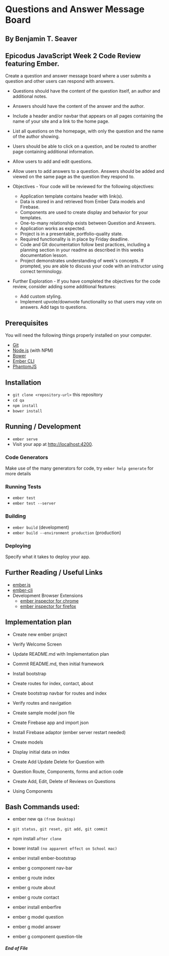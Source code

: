 # Questions and Answer Message Board

## By Benjamin T. Seaver

## Epicodus JavaScript Week 2 Code Review featuring Ember.

Create a question and answer message board where a user submits a question and other users can respond with answers.

* Questions should have the content of the question itself, an author and additional notes.
* Answers should have the content of the answer and the author.
* Include a header and/or navbar that appears on all pages containing the name of your site and a link to the home page.
* List all questions on the homepage, with only the question and the name of the author showing.
* Users should be able to click on a question, and be routed to another page containing additional information.
* Allow users to add and edit questions.
* Allow users to add answers to a question. Answers should be added and viewed on the same page as the question they respond to.

* Objectives - Your code will be reviewed for the following objectives:
  * Application template contains header with link(s).
  * Data is stored in and retrieved from Ember Data models and Firebase.
  * Components are used to create display and behavior for your templates.
  * One-to-many relationship exists between Question and Answers.
  * Application works as expected.
  * Project is in a presentable, portfolio-quality state.
  * Required functionality is in place by Friday deadline.
  * Code and Git documentation follow best practices, including a planning section in your readme as described in this weeks documentation lesson.
  * Project demonstrates understanding of week's concepts. If prompted, you are able to discuss your code with an instructor using correct terminology.

* Further Exploration - If you have completed the objectives for the code review, consider adding some additional features:
  * Add custom styling.
  * Implement upvote/downvote functionality so that users may vote on answers.
Add tags to questions.

## Prerequisites

You will need the following things properly installed on your computer.

* [Git](https://git-scm.com/)
* [Node.js](https://nodejs.org/) (with NPM)
* [Bower](https://bower.io/)
* [Ember CLI](https://ember-cli.com/)
* [PhantomJS](http://phantomjs.org/)

## Installation

* `git clone <repository-url>` this repository
* `cd qa`
* `npm install`
* `bower install`

## Running / Development

* `ember serve`
* Visit your app at [http://localhost:4200](http://localhost:4200).

### Code Generators

Make use of the many generators for code, try `ember help generate` for more details

### Running Tests

* `ember test`
* `ember test --server`

### Building

* `ember build` (development)
* `ember build --environment production` (production)

### Deploying

Specify what it takes to deploy your app.

## Further Reading / Useful Links

* [ember.js](http://emberjs.com/)
* [ember-cli](https://ember-cli.com/)
* Development Browser Extensions
  * [ember inspector for chrome](https://chrome.google.com/webstore/detail/ember-inspector/bmdblncegkenkacieihfhpjfppoconhi)
  * [ember inspector for firefox](https://addons.mozilla.org/en-US/firefox/addon/ember-inspector/)

## Implementation plan
* Create new ember project
* Verify Welcome Screen
* Update README.md with Implementation plan
* Commit README.md, then initial framework

* Install bootstrap
* Create routes for index, contact, about
* Create bootstrap navbar for routes and index
* Verify routes and navigation

* Create sample model json file
* Create Firebase app and import json

* Install Firebase adaptor (ember server restart needed)
* Create models
* Display initial data on index

* Create Add Update Delete for Question with
* Question Route, Components, forms and action code

* Create Add, Edit, Delete of Reviews on Questions
* Using Components

## Bash Commands used:
* ember new qa `(from Desktop)`
* `git status, git reset, git add, git commit`
* npm install `after clone`
* bower install `(no apparent effect on School mac)`

* ember install ember-bootstrap
* ember g component nav-bar
* ember g route index
* ember g route about
* ember g route contact

* ember install emberfire
* ember g model question
* ember g model answer
* ember g component question-tile


##### End of File

